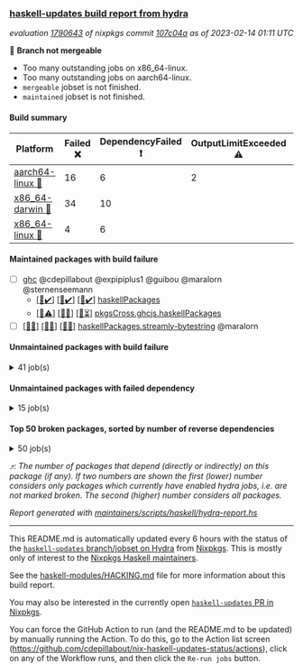 ### [haskell-updates build report from hydra](https://hydra.nixos.org/jobset/nixpkgs/haskell-updates)
*evaluation [1790643](https://hydra.nixos.org/eval/1790643) of nixpkgs commit [107c04a](https://github.com/NixOS/nixpkgs/commits/107c04a3cd80bca46e9025d6a8c9d3c210ead575) as of 2023-02-14 01:11 UTC*

:red_circle: **Branch not mergeable**
  * Too many outstanding jobs on x86_64-linux.
  * Too many outstanding jobs on aarch64-linux.
  * `mergeable` jobset is not finished.
  * `maintained` jobset is not finished.

#### Build summary

 | Platform | Failed :x: | DependencyFailed :heavy_exclamation_mark: | OutputLimitExceeded :warning: | TimedOut :hourglass::no_entry_sign: | Unfinished :hourglass_flowing_sand: | Success :heavy_check_mark: | 
 | --- | --- | --- | --- | --- | --- | --- | 
 | [aarch64-linux :iphone:](https://hydra.nixos.org/eval/1790643?filter=.aarch64-linux) | 16 | 6 | 2 |  | 2993 | 3468 | 
 | [x86_64-darwin :apple:](https://hydra.nixos.org/eval/1790643?filter=.x86_64-darwin) | 34 | 10 |  | 188 | 2973 | 3225 | 
 | [x86_64-linux :penguin:](https://hydra.nixos.org/eval/1790643?filter=.x86_64-linux) | 4 | 6 |  |  | 5279 | 1244 | 
#### Maintained packages with build failure
- [ ] [ghc](https://hydra.nixos.org/eval/1790643?filter=ghc) @cdepillabout @expipiplus1 @guibou @maralorn @sternenseemann
  - [[:iphone::heavy_check_mark:]](https://hydra.nixos.org/build/209044418) [[:apple::heavy_check_mark:]](https://hydra.nixos.org/build/209037949) [[:penguin::heavy_check_mark:]](https://hydra.nixos.org/build/209043912) [haskellPackages](https://hydra.nixos.org/eval/1790643?filter=haskellPackages.ghc)
  - [[:iphone::warning:]](https://hydra.nixos.org/build/209029367) [[:apple::x:]](https://hydra.nixos.org/build/209028968) [[:penguin::hourglass_flowing_sand:]](https://hydra.nixos.org/build/209033509) [pkgsCross.ghcjs.haskellPackages](https://hydra.nixos.org/eval/1790643?filter=pkgsCross.ghcjs.haskellPackages.ghc)
- [ ] [[:iphone::x:]](https://hydra.nixos.org/build/209047212) [[:apple::x:]](https://hydra.nixos.org/build/209034402) [[:penguin::x:]](https://hydra.nixos.org/build/209035610) [haskellPackages.streamly-bytestring](https://hydra.nixos.org/eval/1790643?filter=haskellPackages.streamly-bytestring) @maralorn
#### Unmaintained packages with build failure
<details><summary>41 job(s) </summary>

- [ ] [[:iphone::x:]](https://hydra.nixos.org/build/209038261) [[:apple::x:]](https://hydra.nixos.org/build/209036684) [[:penguin::x:]](https://hydra.nixos.org/build/209033196) [haskellPackages.protolude](https://hydra.nixos.org/eval/1790643?filter=haskellPackages.protolude)  :arrow_heading_up: 20 | 114
- [ ] [[:iphone::heavy_check_mark:]](https://hydra.nixos.org/build/209046299) [[:apple::x:]](https://hydra.nixos.org/build/209028614) [[:penguin::heavy_check_mark:]](https://hydra.nixos.org/build/209036452) [haskellPackages.di-core](https://hydra.nixos.org/eval/1790643?filter=haskellPackages.di-core)  :arrow_heading_up: 8 | 11
- [ ] [[:iphone::x:]](https://hydra.nixos.org/build/209046846) [[:apple::hourglass::no_entry_sign:]](https://hydra.nixos.org/build/209041478) [[:penguin::hourglass_flowing_sand:]](https://hydra.nixos.org/build/209044185) [haskellPackages.quic](https://hydra.nixos.org/eval/1790643?filter=haskellPackages.quic)  :arrow_heading_up: 2 | 2
- [ ] [[:iphone::x:]](https://hydra.nixos.org/build/209030274) [[:apple::heavy_check_mark:]](https://hydra.nixos.org/build/209046863) [[:penguin::hourglass_flowing_sand:]](https://hydra.nixos.org/build/209042297) [haskellPackages.long-double](https://hydra.nixos.org/eval/1790643?filter=haskellPackages.long-double)  :arrow_heading_up: 1 | 2
- [ ] [[:iphone::heavy_check_mark:]](https://hydra.nixos.org/build/209032682) [[:apple::x:]](https://hydra.nixos.org/build/209030396) [[:penguin::hourglass_flowing_sand:]](https://hydra.nixos.org/build/209038242) [haskellPackages.openal-ffi](https://hydra.nixos.org/eval/1790643?filter=haskellPackages.openal-ffi)  :arrow_heading_up: 1 | 1
- [ ] [[:iphone::x:]](https://hydra.nixos.org/build/209036160) [[:apple::x:]](https://hydra.nixos.org/build/209038103) [[:penguin::x:]](https://hydra.nixos.org/build/209029264) [haskellPackages.mmsyn7ukr-common](https://hydra.nixos.org/eval/1790643?filter=haskellPackages.mmsyn7ukr-common)  :arrow_heading_up: 0 | 10
- [ ] [[:iphone::x:]](https://hydra.nixos.org/build/209028488) [[:apple::heavy_check_mark:]](https://hydra.nixos.org/build/209042332) [[:penguin::hourglass_flowing_sand:]](https://hydra.nixos.org/build/209045209) [haskellPackages.freetype2](https://hydra.nixos.org/eval/1790643?filter=haskellPackages.freetype2)  :arrow_heading_up: 0 | 9
- [ ] [[:iphone::x:]](https://hydra.nixos.org/build/209029953) [[:apple::x:]](https://hydra.nixos.org/build/209032728) [[:penguin::hourglass_flowing_sand:]](https://hydra.nixos.org/build/209042147) [haskellPackages.process-sequential](https://hydra.nixos.org/eval/1790643?filter=haskellPackages.process-sequential)  :arrow_heading_up: 0 | 5
- [ ] [[:iphone::heavy_check_mark:]](https://hydra.nixos.org/build/209039537) [[:apple::x:]](https://hydra.nixos.org/build/209044365) [[:penguin::hourglass_flowing_sand:]](https://hydra.nixos.org/build/209035938) [haskellPackages.hmidi](https://hydra.nixos.org/eval/1790643?filter=haskellPackages.hmidi)  :arrow_heading_up: 0 | 4
- [ ] [[:iphone::x:]](https://hydra.nixos.org/build/209038946) [[:apple::heavy_check_mark:]](https://hydra.nixos.org/build/209045110) [[:penguin::hourglass_flowing_sand:]](https://hydra.nixos.org/build/209044767) [haskellPackages.picosat](https://hydra.nixos.org/eval/1790643?filter=haskellPackages.picosat)  :arrow_heading_up: 0 | 3
- [ ] [[:iphone::heavy_check_mark:]](https://hydra.nixos.org/build/209039781) [[:apple::x:]](https://hydra.nixos.org/build/209034105) [[:penguin::hourglass_flowing_sand:]](https://hydra.nixos.org/build/209032999) [haskellPackages.hamid](https://hydra.nixos.org/eval/1790643?filter=haskellPackages.hamid)  :arrow_heading_up: 0 | 1
- [ ] [[:iphone::heavy_check_mark:]](https://hydra.nixos.org/build/209032040) [[:apple::x:]](https://hydra.nixos.org/build/209046460) [[:penguin::hourglass_flowing_sand:]](https://hydra.nixos.org/build/209044834) [haskellPackages.huckleberry](https://hydra.nixos.org/eval/1790643?filter=haskellPackages.huckleberry)  :arrow_heading_up: 0 | 1
- [ ] [[:iphone::heavy_check_mark:]](https://hydra.nixos.org/build/209041265) [[:apple::x:]](https://hydra.nixos.org/build/209041884) [[:penguin::hourglass_flowing_sand:]](https://hydra.nixos.org/build/209033734) [haskellPackages.select](https://hydra.nixos.org/eval/1790643?filter=haskellPackages.select)  :arrow_heading_up: 0 | 1
- [ ] [[:iphone::heavy_check_mark:]](https://hydra.nixos.org/build/209027522) [[:apple::x:]](https://hydra.nixos.org/build/209037369) [[:penguin::heavy_check_mark:]](https://hydra.nixos.org/build/209030513) [haskellPackages.sysinfo](https://hydra.nixos.org/eval/1790643?filter=haskellPackages.sysinfo)  :arrow_heading_up: 0 | 1
- [ ] [[:iphone::x:]](https://hydra.nixos.org/build/209043561) [[:apple::heavy_check_mark:]](https://hydra.nixos.org/build/209033872) [[:penguin::hourglass_flowing_sand:]](https://hydra.nixos.org/build/209030802) [haskellPackages.HsASA](https://hydra.nixos.org/eval/1790643?filter=haskellPackages.HsASA) 
- [ ] [[:iphone::heavy_check_mark:]](https://hydra.nixos.org/build/209041993) [[:apple::x:]](https://hydra.nixos.org/build/209036878) [[:penguin::hourglass_flowing_sand:]](https://hydra.nixos.org/build/209034497) [haskellPackages.al](https://hydra.nixos.org/eval/1790643?filter=haskellPackages.al) 
- [ ] [[:iphone::heavy_check_mark:]](https://hydra.nixos.org/build/209040210) [[:apple::x:]](https://hydra.nixos.org/build/209029029) [[:penguin::hourglass_flowing_sand:]](https://hydra.nixos.org/build/209041755) [haskellPackages.env-extra](https://hydra.nixos.org/eval/1790643?filter=haskellPackages.env-extra) 
- [ ] [[:iphone::heavy_check_mark:]](https://hydra.nixos.org/build/209039125) [[:apple::x:]](https://hydra.nixos.org/build/209035742) [[:penguin::hourglass_flowing_sand:]](https://hydra.nixos.org/build/209043684) [haskellPackages.float128](https://hydra.nixos.org/eval/1790643?filter=haskellPackages.float128) 
- [ ] [[:iphone::heavy_check_mark:]](https://hydra.nixos.org/build/209041192) [[:apple::x:]](https://hydra.nixos.org/build/209035354) [[:penguin::hourglass_flowing_sand:]](https://hydra.nixos.org/build/209035065) [haskellPackages.fudgets](https://hydra.nixos.org/eval/1790643?filter=haskellPackages.fudgets) 
- [ ] [[:iphone::heavy_check_mark:]](https://hydra.nixos.org/build/209033371) [[:apple::x:]](https://hydra.nixos.org/build/209040201) [[:penguin::heavy_check_mark:]](https://hydra.nixos.org/build/209028682) [haskellPackages.hsshellscript](https://hydra.nixos.org/eval/1790643?filter=haskellPackages.hsshellscript) 
- [ ] [[:iphone::heavy_check_mark:]](https://hydra.nixos.org/build/209028049) [[:apple::x:]](https://hydra.nixos.org/build/209037503) [[:penguin::hourglass_flowing_sand:]](https://hydra.nixos.org/build/209033339) [haskellPackages.hssourceinfo](https://hydra.nixos.org/eval/1790643?filter=haskellPackages.hssourceinfo) 
- [ ] [[:iphone::heavy_check_mark:]](https://hydra.nixos.org/build/209028726) [[:apple::x:]](https://hydra.nixos.org/build/209036581) [[:penguin::hourglass_flowing_sand:]](https://hydra.nixos.org/build/209032595) [haskellPackages.hunspell-hs](https://hydra.nixos.org/eval/1790643?filter=haskellPackages.hunspell-hs) 
- [ ] [[:iphone::heavy_check_mark:]](https://hydra.nixos.org/build/209043120) [[:apple::x:]](https://hydra.nixos.org/build/209037299) [[:penguin::hourglass_flowing_sand:]](https://hydra.nixos.org/build/209040383) [haskellPackages.interprocess](https://hydra.nixos.org/eval/1790643?filter=haskellPackages.interprocess) 
- [ ] [[:iphone::heavy_check_mark:]](https://hydra.nixos.org/build/209043196) [[:apple::x:]](https://hydra.nixos.org/build/209037848) [[:penguin::hourglass_flowing_sand:]](https://hydra.nixos.org/build/209047112) [haskellPackages.ipcvar](https://hydra.nixos.org/eval/1790643?filter=haskellPackages.ipcvar) 
- [ ] [[:apple::x:]](https://hydra.nixos.org/build/209043496) [haskellPackages.kqueue](https://hydra.nixos.org/eval/1790643?filter=haskellPackages.kqueue) 
- [ ] [[:iphone::x:]](https://hydra.nixos.org/build/209040297) [[:apple::x:]](https://hydra.nixos.org/build/209030690) [[:penguin::hourglass_flowing_sand:]](https://hydra.nixos.org/build/209045646) [haskellPackages.lawful-classes-hedgehog](https://hydra.nixos.org/eval/1790643?filter=haskellPackages.lawful-classes-hedgehog) 
- [ ] [[:iphone::heavy_check_mark:]](https://hydra.nixos.org/build/209034923) [[:apple::x:]](https://hydra.nixos.org/build/209028600) [[:penguin::heavy_check_mark:]](https://hydra.nixos.org/build/209029340) [haskellPackages.linux-framebuffer](https://hydra.nixos.org/eval/1790643?filter=haskellPackages.linux-framebuffer) 
- [ ] [[:iphone::heavy_check_mark:]](https://hydra.nixos.org/build/209032281) [[:apple::x:]](https://hydra.nixos.org/build/209035640) [[:penguin::hourglass_flowing_sand:]](https://hydra.nixos.org/build/209046301) [haskellPackages.memfd](https://hydra.nixos.org/eval/1790643?filter=haskellPackages.memfd) 
- [ ] [[:iphone::x:]](https://hydra.nixos.org/build/209044255) [[:apple::x:]](https://hydra.nixos.org/build/209034123) [[:penguin::hourglass_flowing_sand:]](https://hydra.nixos.org/build/209045772) [haskellPackages.minicurl](https://hydra.nixos.org/eval/1790643?filter=haskellPackages.minicurl) 
- [ ] [[:iphone::x:]](https://hydra.nixos.org/build/209038107) [[:apple::x:]](https://hydra.nixos.org/build/209042754) [[:penguin::hourglass_flowing_sand:]](https://hydra.nixos.org/build/209037979) [haskellPackages.mmsyn4](https://hydra.nixos.org/eval/1790643?filter=haskellPackages.mmsyn4) 
- [ ] [[:iphone::x:]](https://hydra.nixos.org/build/209031830) [[:apple::hourglass::no_entry_sign:]](https://hydra.nixos.org/build/209027969) [[:penguin::x:]](https://hydra.nixos.org/build/209029245) [haskellPackages.pasta-curves](https://hydra.nixos.org/eval/1790643?filter=haskellPackages.pasta-curves) 
- [ ] [[:iphone::heavy_check_mark:]](https://hydra.nixos.org/build/209034271) [[:apple::x:]](https://hydra.nixos.org/build/209032285) [[:penguin::heavy_check_mark:]](https://hydra.nixos.org/build/209029256) [haskellPackages.posix-timer](https://hydra.nixos.org/eval/1790643?filter=haskellPackages.posix-timer) 
- [ ] [[:iphone::heavy_check_mark:]](https://hydra.nixos.org/build/209031661) [[:apple::x:]](https://hydra.nixos.org/build/209042470) [[:penguin::hourglass_flowing_sand:]](https://hydra.nixos.org/build/209043555) [haskellPackages.procex](https://hydra.nixos.org/eval/1790643?filter=haskellPackages.procex) 
- [ ] [[:iphone::heavy_check_mark:]](https://hydra.nixos.org/build/209046125) [[:apple::x:]](https://hydra.nixos.org/build/209044053) [[:penguin::hourglass_flowing_sand:]](https://hydra.nixos.org/build/209039122) [haskellPackages.pthread](https://hydra.nixos.org/eval/1790643?filter=haskellPackages.pthread) 
- [ ] [[:iphone::heavy_check_mark:]](https://hydra.nixos.org/build/209036053) [[:apple::x:]](https://hydra.nixos.org/build/209032373) [[:penguin::heavy_check_mark:]](https://hydra.nixos.org/build/209030175) [haskellPackages.shared-memory](https://hydra.nixos.org/eval/1790643?filter=haskellPackages.shared-memory) 
- [ ] [[:iphone::x:]](https://hydra.nixos.org/build/209038814) [[:penguin::hourglass_flowing_sand:]](https://hydra.nixos.org/build/209041712) [haskellPackages.tasty-papi](https://hydra.nixos.org/eval/1790643?filter=haskellPackages.tasty-papi) 
- [ ] [[:iphone::x:]](https://hydra.nixos.org/build/209042929) [[:apple::hourglass::no_entry_sign:]](https://hydra.nixos.org/build/209034327) [[:penguin::hourglass_flowing_sand:]](https://hydra.nixos.org/build/209034347) [haskellPackages.thread-supervisor](https://hydra.nixos.org/eval/1790643?filter=haskellPackages.thread-supervisor) 
- [ ] [[:iphone::x:]](https://hydra.nixos.org/build/209045887) [[:apple::heavy_check_mark:]](https://hydra.nixos.org/build/209040991) [[:penguin::hourglass_flowing_sand:]](https://hydra.nixos.org/build/209032337) [haskellPackages.wiringPi](https://hydra.nixos.org/eval/1790643?filter=haskellPackages.wiringPi) 
- [ ] [[:iphone::heavy_check_mark:]](https://hydra.nixos.org/build/209045203) [[:apple::x:]](https://hydra.nixos.org/build/209027988) [[:penguin::hourglass_flowing_sand:]](https://hydra.nixos.org/build/209035257) [haskellPackages.yoga](https://hydra.nixos.org/eval/1790643?filter=haskellPackages.yoga) 
- [ ] [[:iphone::heavy_check_mark:]](https://hydra.nixos.org/build/209042150) [[:apple::x:]](https://hydra.nixos.org/build/209035511) [[:penguin::hourglass_flowing_sand:]](https://hydra.nixos.org/build/209036440) [haskellPackages.zot](https://hydra.nixos.org/eval/1790643?filter=haskellPackages.zot) 
- [ ] [[:iphone::heavy_check_mark:]](https://hydra.nixos.org/build/209039075) [[:apple::x:]](https://hydra.nixos.org/build/209038618) [[:penguin::hourglass_flowing_sand:]](https://hydra.nixos.org/build/209030899) [haskellPackages.zxcvbn-c](https://hydra.nixos.org/eval/1790643?filter=haskellPackages.zxcvbn-c) 
</details>

#### Unmaintained packages with failed dependency
<details><summary>15 job(s) </summary>

- [ ] [[:iphone::heavy_check_mark:]](https://hydra.nixos.org/build/209032055) [[:apple::heavy_exclamation_mark:]](https://hydra.nixos.org/build/209043963) [[:penguin::heavy_check_mark:]](https://hydra.nixos.org/build/209041077) [haskellPackages.di-handle](https://hydra.nixos.org/eval/1790643?filter=haskellPackages.di-handle)  :arrow_heading_up: 6 | 9
- [ ] [[:iphone::heavy_check_mark:]](https://hydra.nixos.org/build/209046456) [[:apple::heavy_exclamation_mark:]](https://hydra.nixos.org/build/209030402) [[:penguin::heavy_check_mark:]](https://hydra.nixos.org/build/209030627) [haskellPackages.di-monad](https://hydra.nixos.org/eval/1790643?filter=haskellPackages.di-monad)  :arrow_heading_up: 6 | 9
- [ ] [[:iphone::heavy_exclamation_mark:]](https://hydra.nixos.org/build/209029229) [[:apple::heavy_exclamation_mark:]](https://hydra.nixos.org/build/209047042) [[:penguin::heavy_exclamation_mark:]](https://hydra.nixos.org/build/209036445) [haskellPackages.configurator-pg](https://hydra.nixos.org/eval/1790643?filter=haskellPackages.configurator-pg)  :arrow_heading_up: 1 | 1
- [ ] [[:iphone::heavy_exclamation_mark:]](https://hydra.nixos.org/build/209037589) [[:apple::heavy_exclamation_mark:]](https://hydra.nixos.org/build/209046035) [[:penguin::heavy_exclamation_mark:]](https://hydra.nixos.org/build/209027227) [haskellPackages.aos-signature](https://hydra.nixos.org/eval/1790643?filter=haskellPackages.aos-signature) 
- [ ] [hello](https://hydra.nixos.org/eval/1790643?filter=hello) 
  - [[:iphone::heavy_check_mark:]](https://hydra.nixos.org/build/209041611) [[:apple::heavy_check_mark:]](https://hydra.nixos.org/build/209034264) [[:penguin::hourglass_flowing_sand:]](https://hydra.nixos.org/build/209031647) [haskellPackages](https://hydra.nixos.org/eval/1790643?filter=haskellPackages.hello)
  - [[:iphone::warning:]](https://hydra.nixos.org/build/209039325) [[:apple::heavy_exclamation_mark:]](https://hydra.nixos.org/build/209035559) [[:penguin::hourglass_flowing_sand:]](https://hydra.nixos.org/build/209028427) [pkgsCross.ghcjs.haskellPackages](https://hydra.nixos.org/eval/1790643?filter=pkgsCross.ghcjs.haskellPackages.hello)
  -   [[:penguin::hourglass_flowing_sand:]](https://hydra.nixos.org/build/209034223) [pkgsMusl.haskellPackages](https://hydra.nixos.org/eval/1790643?filter=pkgsMusl.haskellPackages.hello)
  -   [[:penguin::hourglass_flowing_sand:]](https://hydra.nixos.org/build/209029260) [pkgsStatic.haskell.packages.native-bignum.ghc924](https://hydra.nixos.org/eval/1790643?filter=pkgsStatic.haskell.packages.native-bignum.ghc924.hello)
  -   [[:penguin::hourglass_flowing_sand:]](https://hydra.nixos.org/build/209039823) [pkgsStatic.haskellPackages](https://hydra.nixos.org/eval/1790643?filter=pkgsStatic.haskellPackages.hello)
- [ ] [[:iphone::heavy_exclamation_mark:]](https://hydra.nixos.org/build/209038136) [[:apple::heavy_exclamation_mark:]](https://hydra.nixos.org/build/209032589) [[:penguin::heavy_exclamation_mark:]](https://hydra.nixos.org/build/209042559) [haskellPackages.logger-thread](https://hydra.nixos.org/eval/1790643?filter=haskellPackages.logger-thread) 
- [ ] [[:iphone::heavy_exclamation_mark:]](https://hydra.nixos.org/build/209036057) [[:apple::heavy_exclamation_mark:]](https://hydra.nixos.org/build/209034563) [[:penguin::heavy_exclamation_mark:]](https://hydra.nixos.org/build/209029894) [haskellPackages.merkle-tree](https://hydra.nixos.org/eval/1790643?filter=haskellPackages.merkle-tree) 
- [ ] [[:iphone::heavy_exclamation_mark:]](https://hydra.nixos.org/build/209037879) [[:apple::heavy_exclamation_mark:]](https://hydra.nixos.org/build/209032347) [[:penguin::heavy_exclamation_mark:]](https://hydra.nixos.org/build/209046734) [haskellPackages.oblivious-transfer](https://hydra.nixos.org/eval/1790643?filter=haskellPackages.oblivious-transfer) 
- [ ] [[:iphone::heavy_exclamation_mark:]](https://hydra.nixos.org/build/209043501) [[:apple::heavy_exclamation_mark:]](https://hydra.nixos.org/build/209035549) [[:penguin::heavy_exclamation_mark:]](https://hydra.nixos.org/build/209027567) [haskellPackages.pedersen-commitment](https://hydra.nixos.org/eval/1790643?filter=haskellPackages.pedersen-commitment) 
- [ ] [[:iphone::heavy_check_mark:]](https://hydra.nixos.org/build/209044051) [[:apple::heavy_exclamation_mark:]](https://hydra.nixos.org/build/209027411) [[:penguin::hourglass_flowing_sand:]](https://hydra.nixos.org/build/209043661) [haskellPackages.xbattbar](https://hydra.nixos.org/eval/1790643?filter=haskellPackages.xbattbar) 
</details>

#### Top 50 broken packages, sorted by number of reverse dependencies
<details><summary>50 job(s) </summary>

[amazonka-core](https://packdeps.haskellers.com/reverse/amazonka-core) :arrow_heading_up: 188  
[gogol-core](https://packdeps.haskellers.com/reverse/gogol-core) :arrow_heading_up: 184  
[haskell98](https://packdeps.haskellers.com/reverse/haskell98) :arrow_heading_up: 153  
[th-desugar](https://packdeps.haskellers.com/reverse/th-desugar) :arrow_heading_up: 57  
[enumerator](https://packdeps.haskellers.com/reverse/enumerator) :arrow_heading_up: 56  
[util](https://packdeps.haskellers.com/reverse/util) :arrow_heading_up: 49  
[derive](https://packdeps.haskellers.com/reverse/derive) :arrow_heading_up: 48  
[amazonka](https://packdeps.haskellers.com/reverse/amazonka) :arrow_heading_up: 46  
[cgi](https://packdeps.haskellers.com/reverse/cgi) :arrow_heading_up: 46  
[TypeCompose](https://packdeps.haskellers.com/reverse/TypeCompose) :arrow_heading_up: 45  
[accelerate](https://packdeps.haskellers.com/reverse/accelerate) :arrow_heading_up: 42  
[PrimitiveArray](https://packdeps.haskellers.com/reverse/PrimitiveArray) :arrow_heading_up: 35  
[rank1dynamic](https://packdeps.haskellers.com/reverse/rank1dynamic) :arrow_heading_up: 33  
[distributed-static](https://packdeps.haskellers.com/reverse/distributed-static) :arrow_heading_up: 31  
[distributed-process](https://packdeps.haskellers.com/reverse/distributed-process) :arrow_heading_up: 30  
[iteratee](https://packdeps.haskellers.com/reverse/iteratee) :arrow_heading_up: 29  
[storablevector](https://packdeps.haskellers.com/reverse/storablevector) :arrow_heading_up: 29  
[sydtest](https://packdeps.haskellers.com/reverse/sydtest) :arrow_heading_up: 26  
[crypto-numbers](https://packdeps.haskellers.com/reverse/crypto-numbers) :arrow_heading_up: 25  
[either-unwrap](https://packdeps.haskellers.com/reverse/either-unwrap) :arrow_heading_up: 25  
[crypto-pubkey](https://packdeps.haskellers.com/reverse/crypto-pubkey) :arrow_heading_up: 22  
[haskelldb](https://packdeps.haskellers.com/reverse/haskelldb) :arrow_heading_up: 22  
[wxdirect](https://packdeps.haskellers.com/reverse/wxdirect) :arrow_heading_up: 22  
[BiobaseTypes](https://packdeps.haskellers.com/reverse/BiobaseTypes) :arrow_heading_up: 21  
[alg](https://packdeps.haskellers.com/reverse/alg) :arrow_heading_up: 21  
[amazonka-s3](https://packdeps.haskellers.com/reverse/amazonka-s3) :arrow_heading_up: 21  
[mmsyn2](https://packdeps.haskellers.com/reverse/mmsyn2) :arrow_heading_up: 21  
[polysemy-resume](https://packdeps.haskellers.com/reverse/polysemy-resume) :arrow_heading_up: 21  
[wxc](https://packdeps.haskellers.com/reverse/wxc) :arrow_heading_up: 21  
[biocore](https://packdeps.haskellers.com/reverse/biocore) :arrow_heading_up: 20  
[bzlib](https://packdeps.haskellers.com/reverse/bzlib) :arrow_heading_up: 20  
[polysemy-conc](https://packdeps.haskellers.com/reverse/polysemy-conc) :arrow_heading_up: 20  
[wxcore](https://packdeps.haskellers.com/reverse/wxcore) :arrow_heading_up: 20  
[attoparsec-enumerator](https://packdeps.haskellers.com/reverse/attoparsec-enumerator) :arrow_heading_up: 19  
[bytestring-show](https://packdeps.haskellers.com/reverse/bytestring-show) :arrow_heading_up: 19  
[fay](https://packdeps.haskellers.com/reverse/fay) :arrow_heading_up: 19  
[wx](https://packdeps.haskellers.com/reverse/wx) :arrow_heading_up: 19  
[BiobaseENA](https://packdeps.haskellers.com/reverse/BiobaseENA) :arrow_heading_up: 18  
[asn1-data](https://packdeps.haskellers.com/reverse/asn1-data) :arrow_heading_up: 18  
[dbus-core](https://packdeps.haskellers.com/reverse/dbus-core) :arrow_heading_up: 18  
[gtksourceview2](https://packdeps.haskellers.com/reverse/gtksourceview2) :arrow_heading_up: 18  
[hsc3](https://packdeps.haskellers.com/reverse/hsc3) :arrow_heading_up: 18  
[polysemy-log](https://packdeps.haskellers.com/reverse/polysemy-log) :arrow_heading_up: 18  
[ukrainian-phonetics-basic](https://packdeps.haskellers.com/reverse/ukrainian-phonetics-basic) :arrow_heading_up: 18  
[BiobaseXNA](https://packdeps.haskellers.com/reverse/BiobaseXNA) :arrow_heading_up: 17  
[HGamer3D-Data](https://packdeps.haskellers.com/reverse/HGamer3D-Data) :arrow_heading_up: 17  
[certificate](https://packdeps.haskellers.com/reverse/certificate) :arrow_heading_up: 17  
[clash-prelude](https://packdeps.haskellers.com/reverse/clash-prelude) :arrow_heading_up: 17  
[dbus-client](https://packdeps.haskellers.com/reverse/dbus-client) :arrow_heading_up: 17  
[gconf](https://packdeps.haskellers.com/reverse/gconf) :arrow_heading_up: 17  
</details>


*:arrow_heading_up:: The number of packages that depend (directly or indirectly) on this package (if any). If two numbers are shown the first (lower) number considers only packages which currently have enabled hydra jobs, i.e. are not marked broken. The second (higher) number considers all packages.*

*Report generated with [maintainers/scripts/haskell/hydra-report.hs](https://github.com/NixOS/nixpkgs/blob/haskell-updates/maintainers/scripts/haskell/hydra-report.hs)*


----------------------------------------------------------------------

This README.md is automatically updated every 6 hours with the status of the
[`haskell-updates` branch/jobset on Hydra](https://hydra.nixos.org/jobset/nixpkgs/haskell-updates)
from [Nixpkgs](https://github.com/NixOS/nixpkgs).  This is mostly only of
interest to the [Nixpkgs Haskell maintainers](https://github.com/orgs/NixOS/teams/haskell).

See the
[haskell-modules/HACKING.md](https://github.com/NixOS/nixpkgs/blob/haskell-updates/pkgs/development/haskell-modules/HACKING.md)
file for more information about this build report.

You may also be interested in the currently open
[`haskell-updates` PR in Nixpkgs](https://github.com/nixos/nixpkgs/pulls?q=is%3Apr+is%3Aopen+head%3Ahaskell-updates).

You can force the GitHub Action to run (and the README.md to be updated) by
manually running the Action.  To do this, go to the Action list screen
(https://github.com/cdepillabout/nix-haskell-updates-status/actions),
click on any of the Workflow runs, and then click the `Re-run jobs` button.
